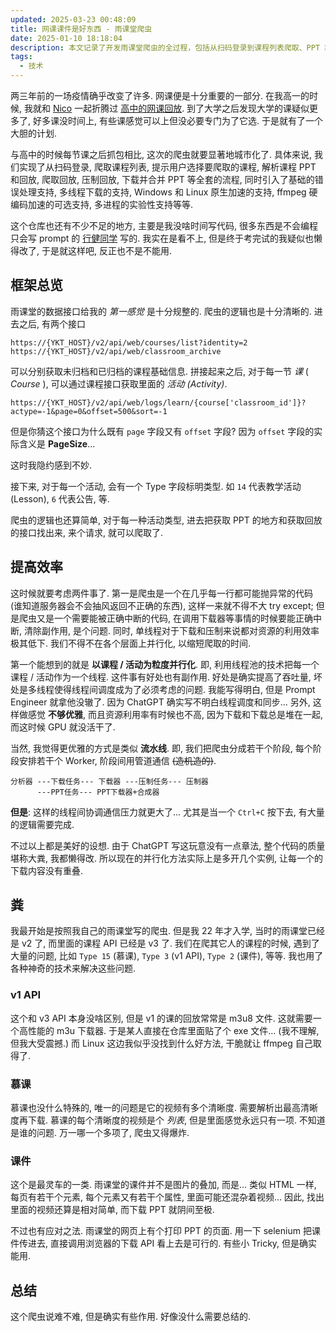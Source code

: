 ```yaml
---
updated: 2025-03-23 00:48:09
title: 网课课件是好东西 - 雨课堂爬虫
date: 2025-01-10 18:18:04
description: 本文记录了开发雨课堂爬虫的全过程，包括从扫码登录到课程列表爬取、PPT 和回放解析与下载、ffmpeg 硬编码加速、多线程与多进程支持等技术实现，详细探讨了爬虫逻辑、错误处理、并行化设计及跨平台优化，并分享了应对不同课程类型和接口问题的解决方案。
tags:
  - 技术
---
```


两三年前的一场疫情确乎改变了许多. 网课便是十分重要的一部分. 在我高一的时候, 我就和 [Nico](https://www.lozumi.com) 一起折腾过 [高中的网课回放](https://www.lozumi.com/archives/338/). 到了大学之后发现大学的课疑似更多了, 好多课没时间上, 有些课感觉可以上但没必要专门为了它选. 于是就有了一个大胆的计划.

<!-- more -->



与高中的时候每节课之后抓包相比, 这次的爬虫就要显著地城市化了. 具体来说, 我们实现了从扫码登录, 爬取课程列表, 提示用户选择要爬取的课程, 解析课程 PPT 和回放, 爬取回放, 压制回放, 下载并合并 PPT 等全套的流程, 同时引入了基础的错误处理支持, 多线程下载的支持, Windows 和 Linux 原生加速的支持, ffmpeg 硬编码加速的可选支持, 多进程的实验性支持等等.

这个仓库也还有不少不足的地方, 主要是我没啥时间写代码, 很多东西是不会编程只会写 prompt 的 [行健同学](https://github.com/physicsdolphin) 写的. 我实在是看不上, 但是终于考完试的我疑似也懒得改了, 于是就这样吧, 反正也不是不能用.



## 框架总览

雨课堂的数据接口给我的 *第一感觉* 是十分规整的. 爬虫的逻辑也是十分清晰的. 进去之后, 有两个接口

```text
https://{YKT_HOST}/v2/api/web/courses/list?identity=2
https://{YKT_HOST}/v2/api/web/classroom_archive
```

可以分别获取未归档和已归档的课程基础信息. 拼接起来之后, 对于每一节 *课* ( *Course* ), 可以通过课程接口获取里面的 *活动 (Activity)*.

```text
https://{YKT_HOST}/v2/api/web/logs/learn/{course['classroom_id']}?actype=-1&page=0&offset=500&sort=-1
```

但是你猜这个接口为什么既有 `page` 字段又有 `offset` 字段? 因为 `offset` 字段的实际含义是 **PageSize**...

这时我隐约感到不妙.

接下来, 对于每一个活动, 会有一个 Type 字段标明类型. 如 `14` 代表教学活动 (Lesson), `6` 代表公告, 等.

爬虫的逻辑也还算简单, 对于每一种活动类型, 进去把获取 PPT 的地方和获取回放的接口找出来, 来个请求, 就可以爬取了.



## 提高效率

这时候就要考虑两件事了. 第一是爬虫是一个在几乎每一行都可能抛异常的代码 (谁知道服务器会不会抽风返回不正确的东西), 这样一来就不得不大 try except; 但是爬虫又是一个需要能被正确中断的代码, 在调用下载器等事情的时候要能正确中断, 清除副作用, 是个问题. 同时, 单线程对于下载和压制来说都对资源的利用效率极其低下. 我们不得不在各个层面上并行化, 以缩短爬取的时间.

第一个能想到的就是 **以课程 / 活动为粒度并行化**. 即, 利用线程池的技术把每一个课程 / 活动作为一个线程. 这件事有好处也有副作用. 好处是确实提高了吞吐量, 坏处是多线程使得线程间调度成为了必须考虑的问题. 我能写得明白, 但是 Prompt Engineer 就拿他没辙了. 因为 ChatGPT 确实写不明白线程调度和同步... 另外, 这样做感觉 **不够优雅**, 而且资源利用率有时候也不高, 因为下载和下载总是堆在一起, 而这时候 GPU 就没活干了.

当然, 我觉得更优雅的方式是类似 **流水线**. 即, 我们把爬虫分成若干个阶段, 每个阶段安排若干个 Worker, 阶段间用管道通信 ~~(造机造的)~~.

```text
分析器 ---下载任务--- 下载器 ---压制任务--- 压制器
      ---PPT任务--- PPT下载器+合成器
```

**但是**: 这样的线程间协调通信压力就更大了... 尤其是当一个 `Ctrl+C` 按下去, 有大量的逻辑需要完成.

不过以上都是美好的设想. 由于 ChatGPT 写这玩意没有一点章法, 整个代码的质量堪称大粪, 我都懒得改. 所以现在的并行化方法实际上是多开几个实例, 让每一个的下载内容没有重叠.



## 粪

我最开始是按照我自己的雨课堂写的爬虫. 但是我 22 年才入学, 当时的雨课堂已经是 v2 了, 而里面的课程 API 已经是 v3 了. 我们在爬其它人的课程的时候, 遇到了大量的问题, 比如 `Type 15` (慕课), `Type 3` (v1 API), `Type 2` (课件), 等等. 我也用了各种神奇的技术来解决这些问题.

### v1 API

这个和 v3 API 本身没啥区别, 但是 v1 的课的回放常常是 m3u8 文件. 这就需要一个高性能的 m3u 下载器. 于是某人直接在仓库里面贴了个 exe 文件... (我不理解, 但我大受震撼.) 而 Linux 这边我似乎没找到什么好方法,  干脆就让 ffmpeg 自己取得了.

### 慕课

慕课也没什么特殊的, 唯一的问题是它的视频有多个清晰度. 需要解析出最高清晰度再下载. 慕课的每个清晰度的视频是个 *列表*, 但是里面感觉永远只有一项. 不知道是谁的问题. 万一哪一个多项了, 爬虫又得爆炸.

### 课件

这个是最灵车的一类. 雨课堂的课件并不是图片的叠加, 而是... 类似 HTML 一样, 每页有若干个元素, 每个元素又有若干个属性, 里面可能还混杂着视频... 因此, 找出里面的视频还算是相对简单, 而下载 PPT 就阴间至极.

不过也有应对之法. 雨课堂的网页上有个打印 PPT 的页面. 用一下 selenium 把课件传进去, 直接调用浏览器的下载 API 看上去是可行的. 有些小 Tricky, 但是确实能用.



## 总结

这个爬虫说难不难, 但是确实有些作用. 好像没什么需要总结的.
